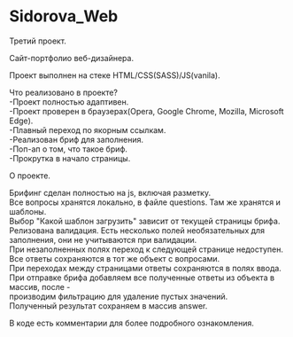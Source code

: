 # Sidorova_Web
Третий проект.<br>

Сайт-портфолио веб-дизайнера.<br>

Проект выполнен на стеке HTML/CSS(SASS)/JS(vanila).<br>

Что реализовано в проекте?<br>
-Проект полностью адаптивен.<br>
-Проект проверен в браузерах(Opera, Google Chrome, Mozilla, Microsoft Edge).<br>
-Плавный переход по якорным ссылкам.<br>
-Реализован бриф для заполнения.<br>
-Поп-ап о том, что такое бриф.<br>
-Прокрутка в начало страницы.<br>

О проекте.<br>

Брифинг сделан полностью на js, включая разметку.<br>
Все вопросы хранятся локально, в файле questions. Там же хранятся и шаблоны.<br>
Выбор "Какой шаблон загрузить" зависит от текущей страницы брифа.<br>
Релизована валидация. Есть несколько полей необязательных для заполнения, они не учитываются при валидации.<br>
При незаполненных полях переход к следующей странице недоступен.<br>
Все ответы сохраняются в тот же объект с вопросами. <br>
При переходах между страницами ответы сохраняются в полях ввода.<br>
При отправке брифа добавляем все полученные ответы из объекта в массив, после -<br>
производим фильтрацию для удаление пустых значений. <br>
Полученный результат сохраняем в массив answer.<br>

В коде есть комментарии для более подробного ознакомления.
